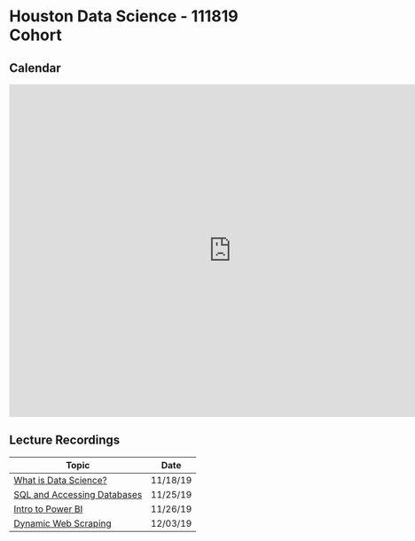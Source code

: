 # Houston Data Science - 111819 Cohort

## Calendar

<iframe src="https://calendar.google.com/calendar/embed?src=flatironschool.com_1cl1mteifodvi3u3hea22n7r1g%40group.calendar.google.com&ctz=America%2FChicago" style="border: 0" width="800" height="600" frameborder="0" scrolling="no"></iframe>

## Lecture Recordings

| Topic                                                       | Date     |
| ----------------------------------------------------------- | -------- |
| [What is Data Science?](https://youtu.be/NXfaH2RTTYY)       | 11/18/19 |
| [SQL and Accessing Databases](https://youtu.be/grvXclddclA) | 11/25/19 |
| [Intro to Power BI](https://youtu.be/lHRDNPHMZ1w)           | 11/26/19 |
| [Dynamic Web Scraping](https://youtu.be/j2djlIiGfsQ)        | 12/03/19 |

